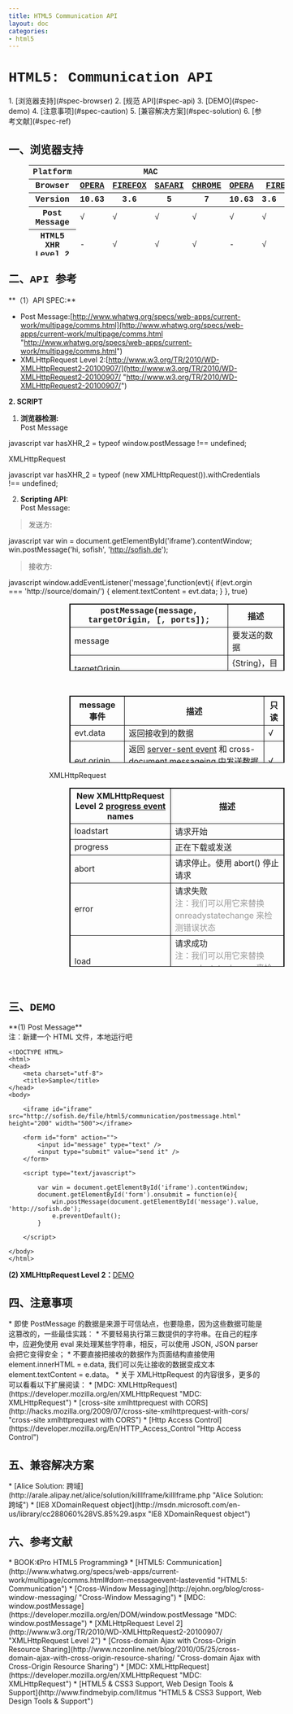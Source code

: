 ```yaml
---
title: HTML5 Communication API
layout: doc
categories:
- html5
---
```


<h1 style="font-family:Courier New">HTML5: Communication API</h1>
1. [浏览器支持](#spec-browser)
2. [规范 API](#spec-api)
3. [DEMO](#spec-demo)
4. [注意事项](#spec-caution)
5. [兼容解决方案](#spec-solution)
6. [参考文献](#spec-ref)

<h2 id="spec-browser" style="font-family:Courier New">一、浏览器支持</h2>
<table class="zeroBorder" style="font-family:Courier New;margin-left:40px" height="178" width="920">
<tbody>
<tr>
<th class="primary-heading" scope="row"><span class="offScreen">Platform</span></th>
<th class="primary-heading" colspan="4" scope="colgroup">MAC</th>
<th class="primary-heading" colspan="8" scope="colgroup">WIN</th>
<th class="offScreen">% <br>
</th>
</tr>
<tr>
<th class="row-heading secondary-heading" scope="row"><span class="offScreen">Browser</span></th>
<th class="browser-id browser-opera secondary-heading" colspan="1" scope="col"><a href="http://www.opera.com/browser/" target="_blank" title="Download the Opera web browser">OPERA</a></th>
<th class="browser-firefox browser-id secondary-heading" colspan="1" scope="col"><a href="http://www.mozilla-europe.org/en/firefox/" target="_blank" title="Download the Firefox web browser">FIREFOX</a></th>
<th class="browser-id browser-safari secondary-heading" colspan="1" scope="col"><a href="http://www.apple.com/safari/download/" target="_blank" title="Download the Safari web browser">SAFARI</a></th>
<th class="browser-chrome browser-id secondary-heading" colspan="1" scope="col"><a href="http://www.google.com/chrome/" target="_blank" title="Download the Chrome web browser">CHROME</a></th>
<th class="browser-id browser-opera secondary-heading" colspan="1" scope="col"><a href="http://www.opera.com/browser/" target="_blank" title="Download the Opera web browser">OPERA</a></th>
<th class="browser-firefox browser-id secondary-heading" colspan="2" scope="colgroup"><a href="http://www.mozilla-europe.org/en/firefox/" target="_blank" title="Download the Firefox web browser">FIREFOX</a></th>
<th class="browser-id browser-safari secondary-heading" colspan="1" scope="col"><a href="http://www.apple.com/safari/download/" target="_blank" title="Download the Safari web browser">SAFARI</a></th>
<th class="browser-id browser-ie secondary-heading" colspan="2" scope="colgroup"><a href="http://www.microsoft.com/ie/" target="_blank" title="Download the Ie web browser">IE</a></th>
<th class="browser-chrome browser-id secondary-heading" colspan="2" scope="colgroup"><a href="http://www.google.com/chrome/" target="_blank" title="Download the Chrome web browser">CHROME</a></th>
<th class="offScreen">&nbsp;</th>
</tr>
<tr>
<th class="row-heading tertiary-heading" scope="row"><span class="offScreen">Version</span></th>
<th class="tertiary-heading" scope="col"> 10.63 </th>
<th class="tertiary-heading" scope="col"> 3.6 </th>
<th class="tertiary-heading" scope="col"> 5 </th>
<th class="tertiary-heading" scope="col"> 7 </th>
<th class="tertiary-heading" scope="col"> 10.63 </th>
<th class="tertiary-heading" scope="col"> 3.6 </th>
<th class="tertiary-heading" scope="col"> 4.03 </th>
<th class="tertiary-heading" scope="col"> 5 </th>
<th class="tertiary-heading" scope="col"> 8 </th>
<th class="tertiary-heading" scope="col"> 9 </th>
<th class="tertiary-heading" scope="col"> 7 </th>
<th class="tertiary-heading" scope="col"> 8 </th>
<th class="offScreen">&nbsp;</th>
</tr>
</tbody>
 
<tbody>
<tr>
<th class="row-heading" scope="row"><a class="pseudo" href="http://www.findmebyip.com/litmus#mdz_geolocation"></a>Post Message<br>
</th>
<td class="supported">√<br>
</td>
<td class="supported">√</td>
<td class="supported">√</td>
<td class="supported">√<br>
</td>
<td class="supported">√</td>
<td class="supported">√<br>
</td>
<td class="supported">√<br>
</td>
<td class="supported">√</td>
<td>√<br>
</td>
<td>√<br>
</td>
<td class="supported">√<br>
</td>
<td class="supported">√<br>
</td>
<td class="grade-excellent support-grade"> 94%</td>
</tr>
<tr>
<th>HTML5 XHR Level 2<br>
</th>
<td>-<br>
</td>
<td>√<br>
</td>
<td>√<br>
</td>
<td>√<br>
</td>
<td>-<br>
</td>
<td>√<br>
</td>
<td>√<br>
</td>
<td>√<br>
</td>
<td>-<br>
</td>
<td>√<br>
</td>
<td>√<br>
</td>
<td>√<br>
</td>
<td>64%<br>
</td>
</tr>
</tbody>
</table>
<h2 id="spec-api" style="font-family:Courier New">二、API 参考</h2>
**（1）API SPEC:**

* Post Message:[http://www.whatwg.org/specs/web-apps/current-work/multipage/comms.html](http://www.whatwg.org/specs/web-apps/current-work/multipage/comms.html "http://www.whatwg.org/specs/web-apps/current-work/multipage/comms.html")
* XMLHttpRequest Level 2:[http://www.w3.org/TR/2010/WD-XMLHttpRequest2-20100907/](http://www.w3.org/TR/2010/WD-XMLHttpRequest2-20100907/ "http://www.w3.org/TR/2010/WD-XMLHttpRequest2-20100907/")

**2. SCRIPT**

1.  **浏览器检测:**<br>
Post Message

javascript
    var hasXHR_2 = typeof window.postMessage !== undefined;

XMLHttpRequest

javascript
    var hasXHR_2 = typeof (new XMLHttpRequest()).withCredentials !== undefined;


2. **Scripting API:**<br>
Post Message:

>发送方:

javascript
     var win = document.getElementById('iframe').contentWindow;
        win.postMessage('hi, sofish', 'http://sofish.de');

>接收方:

javascript
    window.addEventListener('message',function(evt){
        if(evt.orgin === 'http://source/domain/') {
            element.textContent = evt.data;
        }
    }, true)


<div style="margin-left:80px">
<table id="j4ex" style="margin-left:40px" border="1" bordercolor="#000000" cellpadding="3" cellspacing="0" height="132" width="622">
<tbody>
<tr>
<th><font face="Courier New">postMessage(message, targetOrigin, [, ports]);</font><br>
</th>
<th>描述<br>
</th>
</tr>
<tr>
<td style="text-align:left">message<br>
</td>
<td style="text-align:left">要发送的数据<br>
</td>
</tr>
<tr>
<td style="text-align:left">targetOrigin<br>
</td>
<td style="text-align:left">{String}，目标域<br>
</td>
</tr>
<tr>
<td style="text-align:left">ports<br>
</td>
<td style="text-align:left">端口数组，可选<br>
</td>
</tr>
</tbody>
</table>
<div style="margin-left:40px"><br>
</div>
<table id="gqid" style="margin-left:40px" border="1" bordercolor="#000000" cellpadding="3" cellspacing="0" height="132" width="623">
<tbody>
<tr>
<th>message 事件<br>
</th>
<th>描述<br>
</th>
<th>只读<br>
</th>
</tr>
</tbody>
<tbody>
<tr>
<td align="left">evt.data<br>
</td>
<td style="text-align:left" align="left">返回接收到的数据<br>
</td>
<td style="text-align:left" align="left">√<br>
</td>
</tr>
<tr>
<td style="text-align:left" align="left">evt.origin<br>
</td>
<td style="text-align:left" align="left">返回 <a href="http://dev.w3.org/html5/eventsource/" id="xywc" title="server-sent event">server-sent event</a> 和 cross-document messageing 中发送数据的域<br>
</td>
<td style="text-align:left" align="left">√<br>
</td>
</tr>
<tr>
<td style="text-align:left" align="left">evt.source<br>
</td>
<td style="text-align:left" align="left">数据源的 window object<br>
</td>
<td style="text-align:left" align="left">√<br>
</td>
</tr>
<tr>
<td style="text-align:left" align="left">evt.ports<br>
</td>
<td style="text-align:left" align="left">返回数据源的端口数组对象<br>
</td>
<td style="text-align:left" align="left">√<br>
</td>
</tr>
</tbody>
</table>

XMLHttpRequest

<table id="v_as" style="margin-left:40px" border="1" bordercolor="#000000" cellpadding="3" cellspacing="0" height="352" width="621">
<tbody>
<tr>
<th>New XMLHttpRequest Level 2 <a href="http://www.w3.org/TR/2010/WD-XMLHttpRequest2-20100907/#event-xhr-loadstart" id="m6ve" title="progress event">progress event</a> names<br>
</th>
<th>描述<br>
</th>
</tr>
<tr>
<td align="left">loadstart<br>
</td>
<td style="text-align:left" align="left">请求开始<br>
</td>
</tr>
<tr>
<td style="text-align:left" align="left">progress<br>
</td>
<td style="text-align:left" align="left">正在下载或发送<br>
</td>
</tr>
<tr>
<td style="text-align:left" align="left">abort<br>
</td>
<td style="text-align:left" align="left">请求停止。使用 abort() 停止请求<br>
</td>
</tr>
<tr>
<td style="text-align:left" align="left">error<br>
</td>
<td style="text-align:left" align="left">请求失败<br>
<font color="#999999">注：我们可以用它来替换 onreadystatechange 来检测错误</font><font color="#999999">状态</font><br>
</td>
</tr>
<tr>
<td style="text-align:left" align="left">load<br>
</td>
<td style="text-align:left" align="left">请求成功<br>
<font color="#999999">注：我们可以用它来替换 onreadystatechange 来检测成功状态</font><br>
</td>
</tr>
<tr>
<td style="text-align:left" align="left">timeout<br>
</td>
<td style="text-align:left" align="left">超时<br>
</td>
</tr>
<tr>
<td style="text-align:left" align="left">loadend<br>
</td>
<td style="text-align:left" align="left">请求已经完结，无论状态是成功还是失败<br>
</td>
</tr>
</tbody>
</table>
<br>
</div>

<h2 id="spec-demo" style="font-family:Courier New">三、DEMO</h2>
**(1) Post Message**<br>
 注：新建一个 HTML 文件，本地运行吧


    <!DOCTYPE HTML>
    <html>
    <head>
        <meta charset="utf-8">
        <title>Sample</title>
    </head>
    <body>

        <iframe id="iframe" src="http://sofish.de/file/html5/communication/postmessage.html" height="200" width="500"></iframe>

        <form id="form" action="">
            <input id="message" type="text" />
            <input type="submit" value="send it" />
        </form>

        <script type="text/javascript">

            var win = document.getElementById('iframe').contentWindow;
            document.getElementById('form').onsubmit = function(e){
                win.postMessage(document.getElementById('message').value, 'http://sofish.de');
                e.preventDefault();
            }

        </script>

    </body>
    </html>


**(2) XMLHttpRequest Level 2：**[DEMO](http://arunranga.com/examples/access-control/ "DEMO")

<h2 id="spec-caution" style="font-family:Courier New">四、注意事项</h2>
* 即使 PostMessage 的数据是来源于可信站点，也要隐患，因为这些数据可能是这篡改的，一些最佳实践：
* 不要轻易执行第三数提供的字符串。在自己的程序中，应避免使用 eval 来处理某些字符串，相反，可以使用 JSON, JSON parser 会把它变得安全；
* 不要直接把接收的数据作为页面结构直接使用 element.innerHTML = e.data, 我们可以先让接收的数据变成文本 element.textContent = e.data。
* 关于 XMLHttpRequest 的内容很多，更多的可以看看以下扩展阅读：
* [MDC: XMLHttpRequest](https://developer.mozilla.org/en/XMLHttpRequest "MDC: XMLHttpRequest")
* [cross-site xmlhttprequest with CORS](http://hacks.mozilla.org/2009/07/cross-site-xmlhttprequest-with-cors/ "cross-site xmlhttprequest with CORS")
* [Http Access Control](https://developer.mozilla.org/En/HTTP_Access_Control "Http Access Control")

<h2 id="spec-solution" style="font-family:Courier New">五、兼容解决方案</h2>
* [Alice Solution: 跨域](http://arale.alipay.net/alice/solution/killIframe/killIframe.php "Alice Solution: 跨域")
* [IE8 XDomainRequest object](http://msdn.microsoft.com/en-us/library/cc288060%28VS.85%29.aspx "IE8 XDomainRequest object")

<h2 id="spec-ref" style="font-family:Courier New">六、参考文献</h2>
* BOOK:《Pro HTML5 Programming》
* [HTML5: Communication](http://www.whatwg.org/specs/web-apps/current-work/multipage/comms.html#dom-messageevent-lasteventid "HTML5: Communication")
* [Cross-Window Messaging](http://ejohn.org/blog/cross-window-messaging/ "Cross-Window Messaging")
* [MDC: window.postMessage](https://developer.mozilla.org/en/DOM/window.postMessage "MDC: window.postMessage")
* [XMLHttpRequest Level 2](http://www.w3.org/TR/2010/WD-XMLHttpRequest2-20100907/ "XMLHttpRequest Level 2")
* [Cross-domain Ajax with Cross-Origin Resource Sharing](http://www.nczonline.net/blog/2010/05/25/cross-domain-ajax-with-cross-origin-resource-sharing/ "Cross-domain Ajax with Cross-Origin Resource Sharing")
* [MDC: XMLHttpRequest](https://developer.mozilla.org/en/XMLHttpRequest "MDC: XMLHttpRequest")
* [HTML5 & CSS3 Support, Web Design Tools & Support](http://www.findmebyip.com/litmus "HTML5 & 
CSS3 Support, Web Design Tools & Support")

